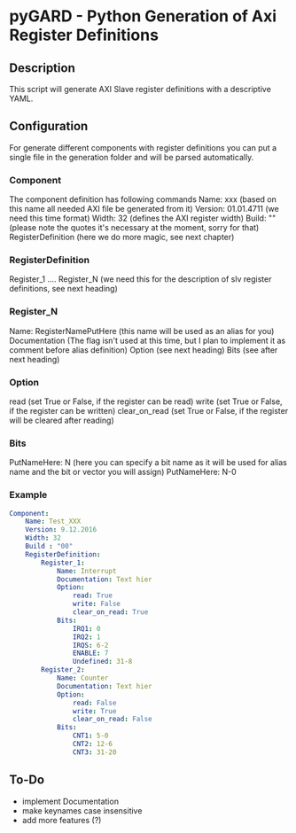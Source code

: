 # pyGARD - Python Generation of Axi Register Definitions

## Description
This script will generate AXI Slave register definitions with a descriptive YAML.


## Configuration
For generate different components with register definitions you can put a single file
in the generation folder and will be parsed automatically.

### Component
The component definition has following commands
Name: xxx					(based on this name all needed AXI file be generated from it)
Version: 01.01.4711			(we need this time format)
Width: 32					(defines the AXI register width)
Build: ""					(please note the quotes it's necessary at the moment, sorry for that)
RegisterDefinition			(here we do more magic, see next chapter)

### RegisterDefinition
Register_1 .... Register_N	(we need this for the description of slv register definitions, see next heading)

### Register_N
Name: RegisterNamePutHere	(this name will be used as an alias for you)
Documentation				(The flag isn't used at this time, but I plan to implement it as comment before alias definition)
Option						(see next heading)
Bits						(see after next heading)

### Option
read						(set True or False, if the register can be read)
write						(set True or False, if the register can be written)
clear_on_read				(set True or False, if the register will be cleared after reading)

### Bits
PutNameHere: N				(here you can specify a bit name as it will be used for alias name and the bit or vector you will assign)
PutNameHere: N-0

### Example
```yaml
Component:
    Name: Test_XXX
    Version: 9.12.2016
    Width: 32
    Build : "00"
    RegisterDefinition:
        Register_1:
            Name: Interrupt
            Documentation: Text hier
            Option:
                read: True
                write: False
                clear_on_read: True
            Bits:
                IRQ1: 0
                IRQ2: 1
                IRQS: 6-2
                ENABLE: 7
                Undefined: 31-8
        Register_2:
            Name: Counter
            Documentation: Text hier
            Option:
                read: False
                write: True
                clear_on_read: False
            Bits:
                CNT1: 5-0
                CNT2: 12-6
                CNT3: 31-20
```

## To-Do
- implement Documentation
- make keynames case insensitive
- add more features (?)